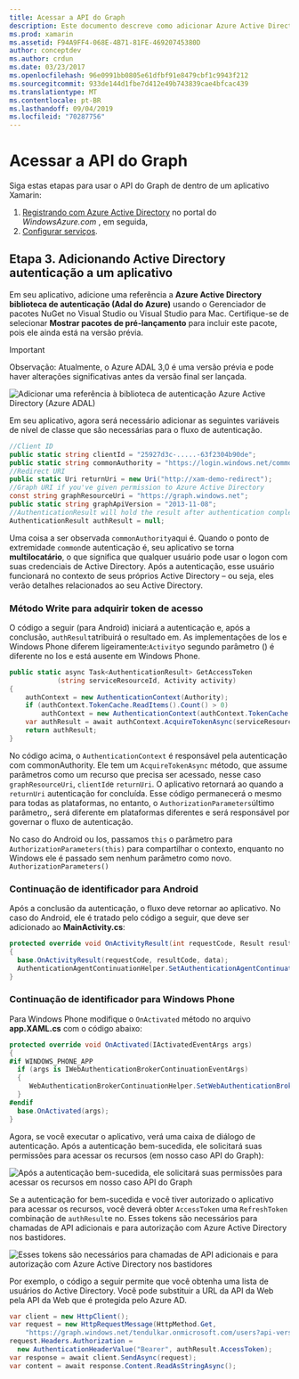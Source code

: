 ```yaml
---
title: Acessar a API do Graph
description: Este documento descreve como adicionar Azure Active Directory autenticação a um aplicativo móvel criado com o Xamarin.
ms.prod: xamarin
ms.assetid: F94A9FF4-068E-4B71-81FE-46920745380D
author: conceptdev
ms.author: crdun
ms.date: 03/23/2017
ms.openlocfilehash: 96e0991bb0805e61dfbf91e8479cbf1c9943f212
ms.sourcegitcommit: 933de144d1fbe7d412e49b743839cae4bfcac439
ms.translationtype: MT
ms.contentlocale: pt-BR
ms.lasthandoff: 09/04/2019
ms.locfileid: "70287756"
---
```

# <a name="accessing-the-graph-api"></a>Acessar a API do Graph

Siga estas etapas para usar o API do Graph de dentro de um aplicativo Xamarin:

1. [Registrando com Azure Active Directory](~/cross-platform/data-cloud/active-directory/get-started/register.md) no portal do *WindowsAzure.com* , em seguida,
2. [Configurar serviços](~/cross-platform/data-cloud/active-directory/get-started/configure.md).

## <a name="step-3-adding-active-directory-authentication-to-an-app"></a>Etapa 3. Adicionando Active Directory autenticação a um aplicativo

Em seu aplicativo, adicione uma referência a **Azure Active Directory biblioteca de autenticação (Adal do Azure)** usando o Gerenciador de pacotes NuGet no Visual Studio ou Visual Studio para Mac.
Certifique-se de selecionar **Mostrar pacotes de pré-lançamento** para incluir este pacote, pois ele ainda está na versão prévia.

> [!IMPORTANT]
> Observação: Atualmente, o Azure ADAL 3,0 é uma versão prévia e pode haver alterações significativas antes da versão final ser lançada. 


![](graph-images/06.-adal-nuget-package.jpg "Adicionar uma referência à biblioteca de autenticação Azure Active Directory (Azure ADAL)")

Em seu aplicativo, agora será necessário adicionar as seguintes variáveis de nível de classe que são necessárias para o fluxo de autenticação.

```csharp
//Client ID
public static string clientId = "25927d3c-.....-63f2304b90de";
public static string commonAuthority = "https://login.windows.net/common"
//Redirect URI
public static Uri returnUri = new Uri("http://xam-demo-redirect");
//Graph URI if you've given permission to Azure Active Directory
const string graphResourceUri = "https://graph.windows.net";
public static string graphApiVersion = "2013-11-08";
//AuthenticationResult will hold the result after authentication completes
AuthenticationResult authResult = null;
```

Uma coisa a ser observada `commonAuthority`aqui é. Quando o ponto de extremidade `common`de autenticação é, seu aplicativo se torna **multilocatário**, o que significa que qualquer usuário pode usar o logon com suas credenciais de Active Directory. Após a autenticação, esse usuário funcionará no contexto de seus próprios Active Directory – ou seja, eles verão detalhes relacionados ao seu Active Directory.

### <a name="write-method-to-acquire-access-token"></a>Método Write para adquirir token de acesso

O código a seguir (para Android) iniciará a autenticação e, após a conclusão, `authResult`atribuirá o resultado em. As implementações de Ios e Windows Phone diferem ligeiramente:`Activity`o segundo parâmetro () é diferente no Ios e está ausente em Windows Phone.

```csharp
public static async Task<AuthenticationResult> GetAccessToken
            (string serviceResourceId, Activity activity)
{
    authContext = new AuthenticationContext(Authority);
    if (authContext.TokenCache.ReadItems().Count() > 0)
        authContext = new AuthenticationContext(authContext.TokenCache.ReadItems().First().Authority);
    var authResult = await authContext.AcquireTokenAsync(serviceResourceId, clientId, returnUri, new AuthorizationParameters(activity));
    return authResult;
}  
```

No código acima, o `AuthenticationContext` é responsável pela autenticação com commonAuthority. Ele tem um `AcquireTokenAsync` método, que assume parâmetros como um recurso que precisa ser acessado, nesse caso `graphResourceUri`, `clientId`e `returnUri`. O aplicativo retornará ao quando a `returnUri` autenticação for concluída. Esse código permanecerá o mesmo para todas as plataformas, no entanto, o `AuthorizationParameters`último parâmetro,, será diferente em plataformas diferentes e será responsável por governar o fluxo de autenticação.

No caso do Android ou Ios, passamos `this` o parâmetro para `AuthorizationParameters(this)` para compartilhar o contexto, enquanto no Windows ele é passado sem nenhum parâmetro como novo. `AuthorizationParameters()`

### <a name="handle-continuation-for-android"></a>Continuação de identificador para Android

Após a conclusão da autenticação, o fluxo deve retornar ao aplicativo. No caso do Android, ele é tratado pelo código a seguir, que deve ser adicionado ao **MainActivity.cs**:


```csharp
protected override void OnActivityResult(int requestCode, Result resultCode, Intent data)
{
  base.OnActivityResult(requestCode, resultCode, data);
  AuthenticationAgentContinuationHelper.SetAuthenticationAgentContinuationEventArgs(requestCode, resultCode, data);
}
```

### <a name="handle-continuation-for-windows-phone"></a>Continuação de identificador para Windows Phone

Para Windows Phone modifique o `OnActivated` método no arquivo **app.XAML.cs** com o código abaixo:

```csharp
protected override void OnActivated(IActivatedEventArgs args)
{
#if WINDOWS_PHONE_APP
  if (args is IWebAuthenticationBrokerContinuationEventArgs)
  {
     WebAuthenticationBrokerContinuationHelper.SetWebAuthenticationBrokerContinuationEventArgs(args as IWebAuthenticationBrokerContinuationEventArgs);
  }
#endif
  base.OnActivated(args);
}
```

Agora, se você executar o aplicativo, verá uma caixa de diálogo de autenticação.
Após a autenticação bem-sucedida, ele solicitará suas permissões para acessar os recursos (em nosso caso API do Graph):

![](graph-images/08.-authentication-flow.jpg "Após a autenticação bem-sucedida, ele solicitará suas permissões para acessar os recursos em nosso caso API do Graph")

Se a autenticação for bem-sucedida e você tiver autorizado o aplicativo para acessar os recursos, você deverá obter `AccessToken` uma `RefreshToken` combinação de `authResult`e no. Esses tokens são necessários para chamadas de API adicionais e para autorização com Azure Active Directory nos bastidores.

![](graph-images/07.-access-token-for-authentication.jpg "Esses tokens são necessários para chamadas de API adicionais e para autorização com Azure Active Directory nos bastidores")

Por exemplo, o código a seguir permite que você obtenha uma lista de usuários do Active Directory. Você pode substituir a URL da API da Web pela API da Web que é protegida pelo Azure AD.

```csharp
var client = new HttpClient();
var request = new HttpRequestMessage(HttpMethod.Get,
    "https://graph.windows.net/tendulkar.onmicrosoft.com/users?api-version=2013-04-05");
request.Headers.Authorization =
  new AuthenticationHeaderValue("Bearer", authResult.AccessToken);
var response = await client.SendAsync(request);
var content = await response.Content.ReadAsStringAsync();
```

